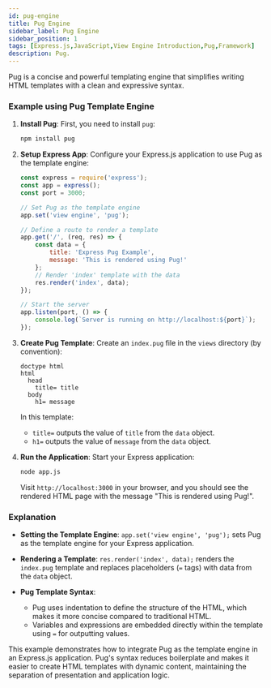 ```yaml
---
id: pug-engine
title: Pug Engine
sidebar_label: Pug Engine
sidebar_position: 1
tags: [Express.js,JavaScript,View Engine Introduction,Pug,Framework]
description: Pug.
---
```



Pug is a concise and powerful templating engine that simplifies writing HTML templates with a clean and expressive syntax.


### Example using Pug Template Engine


1. **Install Pug**: First, you need to install `pug`:

   ```bash
   npm install pug
   ```

2. **Setup Express App**: Configure your Express.js application to use Pug as the template engine:

   ```javascript
   const express = require('express');
   const app = express();
   const port = 3000;

   // Set Pug as the template engine
   app.set('view engine', 'pug');

   // Define a route to render a template
   app.get('/', (req, res) => {
       const data = {
           title: 'Express Pug Example',
           message: 'This is rendered using Pug!'
       };
       // Render 'index' template with the data
       res.render('index', data);
   });

   // Start the server
   app.listen(port, () => {
       console.log(`Server is running on http://localhost:${port}`);
   });
   ```

3. **Create Pug Template**: Create an `index.pug` file in the `views` directory (by convention):

   ```pug
   doctype html
   html
     head
       title= title
     body
       h1= message
   ```

   In this template:
   - `title=` outputs the value of `title` from the `data` object.
   - `h1=` outputs the value of `message` from the `data` object.

4. **Run the Application**: Start your Express application:

   ```bash
   node app.js
   ```

   Visit `http://localhost:3000` in your browser, and you should see the rendered HTML page with the message "This is rendered using Pug!".

### Explanation

- **Setting the Template Engine**: `app.set('view engine', 'pug');` sets Pug as the template engine for your Express application.

- **Rendering a Template**: `res.render('index', data);` renders the `index.pug` template and replaces placeholders (`=` tags) with data from the `data` object.

- **Pug Template Syntax**:
  - Pug uses indentation to define the structure of the HTML, which makes it more concise compared to traditional HTML.
  - Variables and expressions are embedded directly within the template using `=` for outputting values.
  
This example demonstrates how to integrate Pug as the template engine in an Express.js application. Pug's syntax reduces boilerplate and makes it easier to create HTML templates with dynamic content, maintaining the separation of presentation and application logic.